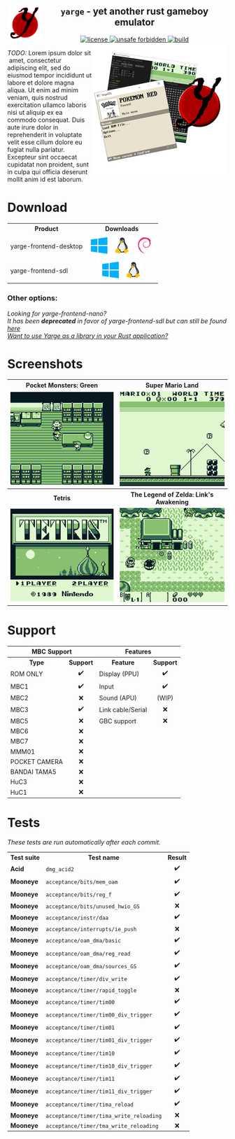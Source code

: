 <!-- THIS FILE IS GENERATED AUTOMATICALLY, ALL CHANGES WILL BE LOST -->
<!-- Generated from README_TEMPLATE.md -->

<!--TITLE-->
<h2 align="center">
  <img alt="logo" src=".assets/yarge.svg" border="0" width="78" height="78" align="left">
  <code>yarge</code> - <b>y</b>et <b>a</b>nother <b>r</b>ust <b>g</b>ameboy <b>e</b>mulator<br>
</h2>
<!--BADGES-->
<div align="center">
  <a href="https://github.com/griffi-gh/yarge/blob/master/LICENSE">
    <img alt="license" src="https://shields.io/github/license/griffi-gh/yarge" border="0">
  </a>
  <a href="https://github.com/rust-secure-code/safety-dance/">
    <img alt="unsafe forbidden" src="https://img.shields.io/badge/unsafe-forbidden-success.svg" border="0">
  </a>
  <a href="https://github.com/griffi-gh/yarge/actions">
    <img alt="build" src="https://shields.io/github/workflow/status/griffi-gh/yarge/Build" border="0">
  </a>
</div>
<!--IMAGE-->
<img src=".assets/product.png" align="right" border="0" width="310" height="299">
<!--<img src=".assets/1x1.png" width="150" height="0"><br>--> <!--This prevents the text from getting too thin -->
<!--DESCRIPTION-->
<p>
  <i>TODO:</i>&#160;Lorem&#160;ipsum&#160;dolor&#160;sit&#160;amet, consectetur adipiscing elit, sed do eiusmod tempor incididunt ut labore et dolore magna aliqua. Ut enim ad minim veniam, quis nostrud exercitation ullamco laboris nisi ut aliquip ex ea commodo consequat. Duis aute irure dolor in reprehenderit in voluptate velit esse cillum dolore eu fugiat nulla pariatur. Excepteur sint occaecat cupidatat non proident, sunt in culpa qui officia deserunt mollit anim id est laborum.
  <br>
</p>
<!--DOWNLOADS-->
<h1>Download</h1>
<p>
  <table>
    <tr>
      <th align="center">Product</th>
      <th align="center">Downloads</th>
    </tr>
    <tr>
      <td>yarge-frontend-desktop</td>
      <td align="center">
        <a href="https://nightly.link/griffi-gh/yarge/workflows/build/master/release-win64.zip">
          <img src=".assets/icons/windows.png" width="48" height="48" alt="Windows logo"></a>
        <a href="https://nightly.link/griffi-gh/yarge/workflows/build/master/release-lin64.zip">
          <img src=".assets/icons/linux.png" width="48" height="48" alt="Linux logo"></a>
        <a href="https://nightly.link/griffi-gh/yarge/workflows/build/master/release-lin64-deb.zip">
          <img src=".assets/icons/debian.png" width="48" height="48" alt="Debian logo"></a>
        <!-- <a href="https://nightly.link/griffi-gh/yarge/workflows/build/master/release-lin64-deb.zip">
          <img src=".assets/icons/ubuntu.png" width="48" height="48" alt="Ubuntu logo"></a> -->
      </td>
    </tr>
    <tr>
      <td>yarge-frontend-sdl</td>
      <td align="center">
        <a href="https://nightly.link/griffi-gh/yarge/workflows/build/master/sdl-release-win64.zip">
          <img src=".assets/icons/windows.png" width="48" height="48" alt="Windows logo"></a>
        <a href="https://nightly.link/griffi-gh/yarge/workflows/build/master/sdl-release-lin64.zip">
          <img src=".assets/icons/linux.png" width="48" height="48" alt="Linux logo"></a>
      </td>
    </tr>
  </table>
  <h3>Other options:</h3>
  <i>Looking for yarge-frontend-nano?<br>It has been <b>deprecated</b> in favor of yarge-frontend-sdl but can still be found <a href="https://matsked.netlify.app/yarge-deprecated/">here</a></i><br>
  <i><a href="https://github.com/griffi-gh/yarge/tree/master/yarge-core">
    Want to use Yarge as a library in your Rust application?
  </a></i>
</p>
<!--SCREENSHOTS-->
<h1>Screenshots</h1>
<p>
  <table>
    <tr>
      <th align="center">Pocket Monsters: Green</th>
      <th align="center">Super Mario Land</th>
    </tr>
    <tr>
      <td align="center">
        <img src=".assets/screenshots/poke_jp.gif">
      </td>
      <td align="center">
        <img src=".assets/screenshots/sml.gif">
      </td>
    </tr>
    <tr>
      <th align="center">Tetris</th>
      <th align="center">The Legend of Zelda: Link's Awakening</th>
    </tr>
    <tr>
      <td align="center">
        <img src=".assets/screenshots/tetris.png">
      </td>
      <td align="center">
        <img src=".assets/screenshots/zelda.png">
      </td>
    </tr>
  </table>
</p>
<!--SUPPORT-->
<h1>Support</h1>
<p>
  <table>
    <tr>
      <th align="center" colspan="2">MBC Support</th>
      <th align="center" colspan="2">Features</th>
    </tr>
    <tr>
      <th align="center">Type</th>
      <th align="center">Support</th>
      <th align="center">Feature</th>
      <th align="center">Support</th>
    </tr>
    <tr>
      <td>ROM ONLY</td>
      <td align="center">✔️</td>
      <td>Display (PPU)</td>
      <td align="center">✔️</td>
    </tr>
    <tr>
      <td>MBC1</td>
      <td align="center">✔️</td>
      <td>Input</td>
      <td align="center">✔️</td>
    </tr>
    <tr>
      <td>MBC2</td>
      <td align="center">❌</td>
      <td>Sound (APU)</td>
      <td align="center">(WIP)</td>
    </tr>
    <tr>
      <td>MBC3</td>
      <td align="center">✔️</td>
      <td>Link cable/Serial</td>
      <td align="center">❌</td>
    </tr>
    <tr>
      <td>MBC5</td>
      <td align="center">❌</td>
      <td>GBC support</td>
      <td align="center">❌</td>
    </tr>
    <tr>
      <td>MBC6</td>
      <td align="center">❌</td>
      <td colspan="2"></td>
    </tr>
    <tr>
      <td>MBC7</td>
      <td align="center">❌</td>
      <td colspan="2"></td>
    </tr>
    <tr>
      <td>MMM01</td>
      <td align="center">❌</td>
      <td colspan="2"></td>
    </tr>
    <tr>
      <td>POCKET CAMERA</td>
      <td align="center">❌</td>
      <td colspan="2"></td>
    </tr>
    <tr>
      <td>BANDAI TAMA5</td>
      <td align="center">❌</td>
      <td colspan="2"></td>
    </tr>
    <tr>
      <td>HuC3</td>
      <td align="center">❌</td>
      <td colspan="2"></td>
    </tr>
    <tr>
      <td>HuC1</td>
      <td align="center">❌</td>
      <td colspan="2"></td>
    </tr>
  </table>
</p>
<!--TEST TABLE-->
<h1>Tests</h1>
<p><i>These tests are run automatically after each commit.</i></p>
<p>
   
<!-- GENERATED TABLE START -->
<table><tr><th>Test suite</th><th>Test name</th><th>Result</th></tr><tr><td><b>Acid</b></td><td><code>dmg_acid2</code></td><td align="center">✔️</td></tr><tr><td><b>Mooneye</b></td><td><code>acceptance/bits/mem_oam</code></td><td align="center">✔️</td></tr><tr><td><b>Mooneye</b></td><td><code>acceptance/bits/reg_f</code></td><td align="center">✔️</td></tr><tr><td><b>Mooneye</b></td><td><code>acceptance/bits/unused_hwio_GS</code></td><td align="center">❌</td></tr><tr><td><b>Mooneye</b></td><td><code>acceptance/instr/daa</code></td><td align="center">✔️</td></tr><tr><td><b>Mooneye</b></td><td><code>acceptance/interrupts/ie_push</code></td><td align="center">❌</td></tr><tr><td><b>Mooneye</b></td><td><code>acceptance/oam_dma/basic</code></td><td align="center">✔️</td></tr><tr><td><b>Mooneye</b></td><td><code>acceptance/oam_dma/reg_read</code></td><td align="center">✔️</td></tr><tr><td><b>Mooneye</b></td><td><code>acceptance/oam_dma/sources_GS</code></td><td align="center">✔️</td></tr><tr><td><b>Mooneye</b></td><td><code>acceptance/timer/div_write</code></td><td align="center">✔️</td></tr><tr><td><b>Mooneye</b></td><td><code>acceptance/timer/rapid_toggle</code></td><td align="center">❌</td></tr><tr><td><b>Mooneye</b></td><td><code>acceptance/timer/tim00</code></td><td align="center">✔️</td></tr><tr><td><b>Mooneye</b></td><td><code>acceptance/timer/tim00_div_trigger</code></td><td align="center">✔️</td></tr><tr><td><b>Mooneye</b></td><td><code>acceptance/timer/tim01</code></td><td align="center">✔️</td></tr><tr><td><b>Mooneye</b></td><td><code>acceptance/timer/tim01_div_trigger</code></td><td align="center">✔️</td></tr><tr><td><b>Mooneye</b></td><td><code>acceptance/timer/tim10</code></td><td align="center">✔️</td></tr><tr><td><b>Mooneye</b></td><td><code>acceptance/timer/tim10_div_trigger</code></td><td align="center">✔️</td></tr><tr><td><b>Mooneye</b></td><td><code>acceptance/timer/tim11</code></td><td align="center">✔️</td></tr><tr><td><b>Mooneye</b></td><td><code>acceptance/timer/tim11_div_trigger</code></td><td align="center">✔️</td></tr><tr><td><b>Mooneye</b></td><td><code>acceptance/timer/tima_reload</code></td><td align="center">✔️</td></tr><tr><td><b>Mooneye</b></td><td><code>acceptance/timer/tima_write_reloading</code></td><td align="center">❌</td></tr><tr><td><b>Mooneye</b></td><td><code>acceptance/timer/tma_write_reloading</code></td><td align="center">❌</td></tr></table>
<!-- GENERATED TABLE END -->
 
</p>
